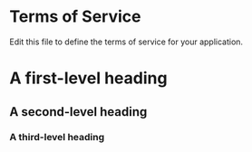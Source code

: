 # Terms of Service

Edit this file to define the terms of service for your application.
# A first-level heading
## A second-level heading
### A third-level heading